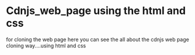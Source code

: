    # Cdnjs_web_page using the html and css  
 for cloning the web page 
here you can see the all about the cdnjs web page cloning way....using html and css
 
 
